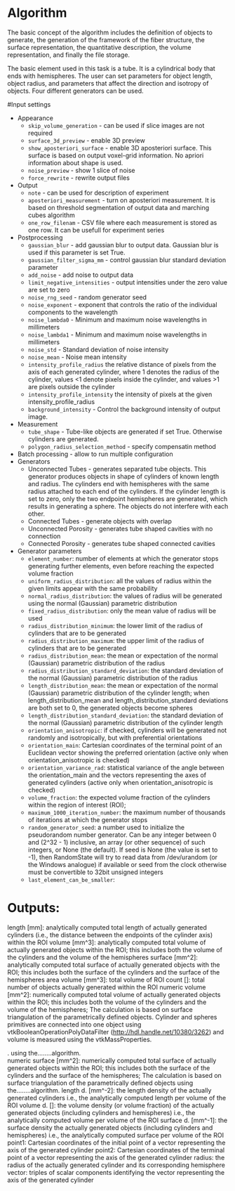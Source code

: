 # Algorithm
The basic concept of the algorithm includes the definition of objects to generate, the generation of the framework of the fiber structure, the surface representation, the quantitative description, the volume representation, and finally the file storage. 

The basic element used in this task is a tube. It is a cylindrical body that ends with hemispheres. The user can set parameters for object length, object radius, and parameters that affect the direction and isotropy of objects. 
Four different generators can be used.




#Input settings

* Appearance
     * `skip_volume_generation` - can be used if slice images are not required
     * `surface_3d_preview` - enable 3D preview
     * `show_aposteriori_surface` - enable 3D aposteriori surface. This surface is based on output voxel-grid information.
       No apriori information about shape is used.
     * `noise_preview` - show 1 slice of noise
     * `force_rewrite` - rewrite output files
* Output
     * `note` - can be used for description of experiment
     * `aposteriori_measurement` - turn on aposteriori measurement. It is based on threshold segmentation
     of output data and marching cubes algorithm
     * `one_row_filenam` - CSV file where each measurement is stored as one row. It can be usefull for experiment series
* Postprocessing
     * `gaussian_blur` - add gaussian blur to output data. Gaussian blur is used if this parameter is set True. 
     * `gaussian_filter_sigma_mm` - control gaussian blur standard deviation parameter
     * `add_noise` - add noise to output data
     * `limit_negative_intensities` - output intensities under the zero value are set to zero
     * `noise_rng_seed` - random generator seed
     * `noise_exponent` - exponent that controls the ratio of the individual components to the wavelength
     * `noise_lambda0` - Minimum and maximum noise wavelengths in millimeters
     * `noise_lambda1` - Minimum and maximum noise wavelengths in millimeters
     * `noise_std` - Standard deviation of noise intensity
     * `noise_mean` - Noise mean intensity
     * `intensity_profile_radius` the relative distance of pixels from the axis of each generated cylinder, where 1 denotes the radius of the cylinder, values <1 denote pixels inside the cylinder, and values >1 are pixels outside the cylinder
     * `intensity_profile_intensity` the intensity of pixels at the given intensity_profile_radius
     * `background_intensity` - Control the background intensity of output image.
* Measurement
     * `tube_shape` - Tube-like objects are generated if set True. Otherwise cylinders are generated.
     * `polygon_radius_selection_method` - specify compensatin method
* Batch processing - allow to run multiple configuration 
* Generators
     * Unconnected Tubes - generates separated tube objects. This generator produces objects in shape of cylinders of known length and radius. The cylinders end with hemispheres with the same radius attached to each end of the cylinders. If the cylinder length is set to zero, only the two endpoint hemispheres are generated, which results in generating a sphere. The objects do not interfere with each other. 
     * Connected Tubes - generate objects with overlap
     * Unconnected Porosity - generates tube shaped cavities with no connection
     * Connected Porosity - generates tube shaped connected cavities
* Generator parameters
     * `element_number`: number of elements at which the generator stops generating further elements, even before reaching the expected volume fraction
     * `uniform_radius_distribution`: all the values of radius within the given limits appear with the same probability 
     * `normal_radius_distribution`: the values of radius will be generated using the normal (Gaussian) parametric distribution
     * `fixed_radius_distribution`: only the mean value of radius will be used
     * `radius_distribution_minimum`: the lower limit of the radius of cylinders that are to be generated
     * `radius_distribution_maximum`: the upper limit of the radius of cylinders that are to be generated
     * `radius_distribution_mean`: the mean or expectation of the normal (Gaussian) parametric distribution of the radius
     * `radius_distribution_standard_deviation`: the standard deviation of the normal (Gaussian) parametric distribution of the radius
     * `length_distribution_mean`: the mean or expectation of the normal (Gaussian) parametric distribution of the cylinder length; when length_distribution_mean and length_distribution_standard deviations are both set to 0, the generated objects become spheres
     * `length_distribution_standard_deviation`: the standard deviation of the normal (Gaussian) parametric distribution of the cylinder length
     * `orientation_anisotropic`: if checked, cylinders will be generated not randomly and isotropically, but with preferential orientations 
     * `orientation_main`: Cartesian coordinates of the terminal point of an Euclidean vector showing the preferred orientation (active only when orientation_anisotropic is checked)
     * `orientation_variance_rad`: statistical variance of the angle between the orientation_main and the vectors representing the axes of generated cylinders (active only when orientation_anisotropic is checked)
     * `volume_fraction`: the expected volume fraction of the cylinders within the region of interest (ROI); 
     * `maximum_1000_iteration_number`: the maximum number of thousands of iterations at which the generator stops
     * `random_generator_seed`: a number used to initialize the pseudorandom number generator. Can be any integer between 0 and (2^32 - 1) inclusive, an array (or other sequence) of such integers, or None (the default). If seed is None (the value is set to -1), then RandomState will try to read data from /dev/urandom (or the Windows analogue) if available or seed from the clock otherwise must be convertible to 32bit unsigned integers
     * `last_element_can_be_smaller`: 


# Outputs:

length [mm]: analytically computed total length of actually generated cylinders (i.e., the distance between the endpoints of the cylinder axis) within the ROI
volume [mm^3]: analytically computed total volume of actually generated objects within the ROI; this includes both the volume of the cylinders and the volume of the hemispheres
surface [mm^2]: analytically computed total surface of actually generated objects with the ROI; this includes both the surface of the cylinders and the surface of the hemispheres
area volume [mm^3]: total volume of ROI
count []: total number of objects actually generated within the ROI
numeric volume [mm^2]: numerically computed total volume of actually generated objects within the ROI; this includes both the volume of the cylinders and the volume of the hemispheres; The calculation is based on surface triangulation of the parametrically defined objects. Cylinder and spheres primitives are connected into one object using vtkBooleanOperationPolyDataFilter (http://hdl.handle.net/10380/3262) and volume is measured using the vtkMassProperties.

.  using the……..algorithm.   
numeric surface [mm^2]: numerically computed total surface of actually generated objects within the ROI; this includes both the surface of the cylinders and the surface of the hemispheres; The calculation is based on surface triangulation of the parametrically defined objects using the……..algorithm. 
length d. [mm^-2]: the length density of the actually generated cylinders i.e., the analytically computed length per volume of the ROI
volume d. []: the volume density (or volume fraction) of the actually generated objects (including cylinders and hemispheres) i.e., the analytically computed volume per volume of the ROI
surface d. [mm^-1]:  the surface density the actually generated objects (including cylinders and hemispheres) i.e., the analytically computed surface per volume of the ROI
point1: Cartesian coordinates of the initial point of a vector representing the axis of the generated cylinder
point2: Cartesian coordinates of the terminal point of a vector representing the axis of the generated cylinder
radius: the radius of the actually generated cylinder and its corresponding hemisphere
vector: triples of scalar components identifying the vector representing the axis of the generated cylinder
